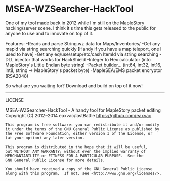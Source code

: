 MSEA-WZSearcher-HackTool
========================

One of my tool made back in 2012 while I'm still on the MapleStory hacking/server scene. 
I think it s time this gets released to the public for anyone to use and to innovate on top of it.

Features:
-Reads and parse String.wz data for Maps/Inventories/
-Get any mapid via string searching quickly [Handy if you have a map teleport, one I used to have]
-Get any eq/use/setup/etc/cash ItemId via string searching
-DLL injector that works for HackShield
-Integer to Hex calculator (into MapleStory's Little Endian byte string)
-Packet builder... (int64, int32, int16, int8, string -> MapleStory's packet byte)
-MapleSEA/EMS packet encryptor (RSA2048)

So what are you waiting for? Download and build on top of it now!



---------------------------------

LICENSE

   MSEA-WZSearcher-HackTool - A handy tool for MapleStory packet editing
    Copyright (C) 2012~2014 eaxvac/lastBattle https://github.com/eaxvac

    This program is free software: you can redistribute it and/or modify
    it under the terms of the GNU General Public License as published by
    the Free Software Foundation, either version 3 of the License, or
    (at your option) any later version.

    This program is distributed in the hope that it will be useful,
    but WITHOUT ANY WARRANTY; without even the implied warranty of
    MERCHANTABILITY or FITNESS FOR A PARTICULAR PURPOSE.  See the
    GNU General Public License for more details.

    You should have received a copy of the GNU General Public License
    along with this program.  If not, see <http://www.gnu.org/licenses/>.
